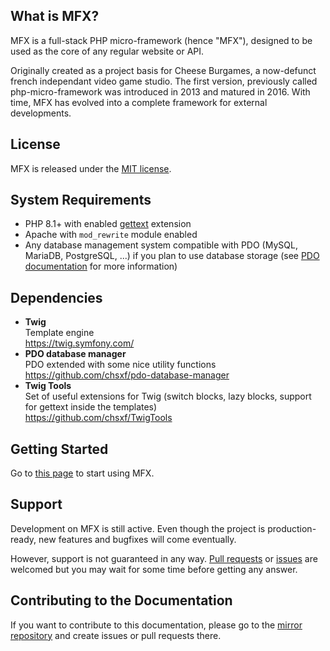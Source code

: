 ## What is MFX?

MFX is a full-stack PHP micro-framework (hence "MFX"), designed to be used as the core of any regular website or API.

Originally created as a project basis for Cheese Burgames, a now-defunct french independant video game studio. The first version, previously called php-micro-framework was introduced in 2013 and matured in 2016. With time, MFX has evolved into a complete framework for external developments.

## License

MFX is released under the [MIT license](https://github.com/chsxf/mfx/LICENSE).

## System Requirements

- PHP 8.1+ with enabled [gettext](https://www.php.net/manual/fr/book.gettext.php) extension
- Apache with `mod_rewrite` module enabled
- Any database management system compatible with PDO (MySQL, MariaDB, PostgreSQL, ...) if you plan to use database storage (see [PDO documentation](https://www.php.net/manual/en/book.pdo.php) for more information)

## Dependencies

- **Twig**\
  Template engine\
  https://twig.symfony.com/
- **PDO database manager**\
  PDO extended with some nice utility functions\
  https://github.com/chsxf/pdo-database-manager
- **Twig Tools**\
  Set of useful extensions for Twig (switch blocks, lazy blocks, support for gettext inside the templates)\
  https://github.com/chsxf/TwigTools

## Getting Started

Go to [this page](Getting-Started) to start using MFX.

## Support

Development on MFX is still active. Even though the project is production-ready, new features and bugfixes will come eventually.

However, support is not guaranteed in any way. [Pull requests](https://github.com/chsxf/mfx/pulls) or [issues](https://github.com/chsxf/mfx/issues) are welcomed but you may wait for some time before getting any answer.

## Contributing to the Documentation

If you want to contribute to this documentation, please go to the [mirror repository](https://github.com/chsxf/mfx.wiki.mirror) and create issues or pull requests there.
